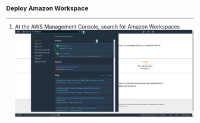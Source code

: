 ### Deploy Amazon Workspace
---
1. At the AWS Management Console, search for Amazon Workspaces
![Deploy Amazon Workspace](../images/deploy-amazon-workspace-1.jpg)